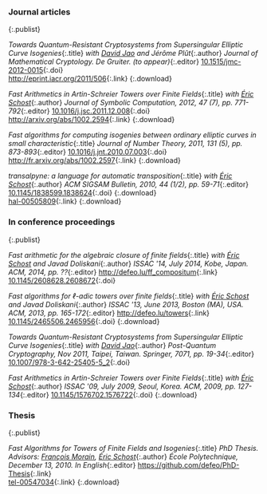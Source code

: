 ### Journal articles
{:.publist}

_Towards Quantum-Resistant Cryptosystems from Supersingular Elliptic Curve Isogenies_{:.title}
_with [David Jao][djao] and Jérôme Plût_{:.author}
_Journal of Mathematical Cryptology. De Gruiter. (to appear)_{:.editor}
[10.1515/jmc-2012-0015](http://dx.doi.org/10.1515/jmc-2012-0015){:.doi}<br>
<http://eprint.iacr.org/2011/506>{:.link}
[ ](http://eprint.iacr.org/2011/506.pdf){:.download}

_Fast Arithmetics in Artin-Schreier Towers over Finite Fields_{:.title}
_with [Éric Schost][eschost]_{:.author}
_Journal of Symbolic Computation, 2012, 47 (7), pp. 771-792_{:.editor}
[10.1016/j.jsc.2011.12.008](http://dx.doi.org/10.1016/j.jsc.2011.12.008){:.doi}<br>
<http://arxiv.org/abs/1002.2594>{:.link}
[ ](http://arxiv.org/pdf/1002.2594v1){:.download}

_Fast algorithms for computing isogenies between ordinary elliptic curves in small characteristic_{:.title}
_Journal of Number Theory, 2011, 131 (5), pp. 873-893_{:.editor}
[10.1016/j.jnt.2010.07.003](http://dx.doi.org/10.1016/j.jnt.2010.07.003){:.doi}<br>
<http://fr.arxiv.org/abs/1002.2597>{:.link}
[ ](http://fr.arxiv.org/pdf/1002.2597v1){:.download}

_transalpyne: a language for automatic transposition_{:.title}
_with [Éric Schost][eschost]_{:.author}
_ACM SIGSAM Bulletin, 2010, 44 (1/2), pp. 59-71_{:.editor}
[10.1145/1838599.1838624](http://dx.doi.org/10.1145/1838599.1838624){:.doi}
[ ](http://dl.acm.org/authorize?373407){:.download}<br>
[hal-00505809](http://hal.inria.fr/index.php?action_todo=search&view_this_doc=hal-00505809){:.link}
[ ](http://hal.archives-ouvertes.fr/docs/00/50/58/09/PDF/Calculemus.pdf){:.download}

### In conference proceedings
{:.publist}

_Fast arithmetic for the algebraic closure of finite fields_{:.title}
_with [Éric Schost][eschost] and Javad Doliskani_{:.author}
_ISSAC '14, July 2014, Kobe, Japan. ACM, 2014, pp. ??_{:.editor}
<http://defeo.lu/ff_compositum>{:.link}<br>
[10.1145/2608628.2608672](http://dx.doi.org/10.1145/2608628.2608672){:.doi}

_Fast algorithms for ℓ-adic towers over finite fields_{:.title}
_with [Éric Schost][eschost] and Javad Doliskani_{:.author}
_ISSAC '13, June 2013, Boston (MA), USA. ACM, 2013, pp. 165-172_{:.editor}
<http://defeo.lu/towers>{:.link}<br>
[10.1145/2465506.2465956](http://dx.doi.org/10.1145/2465506.2465956){:.doi}
[ ](http://dl.acm.org/authorize?6823128){:.download}


_Towards Quantum-Resistant Cryptosystems from Supersingular Elliptic Curve Isogenies_{:.title}
_with [David Jao][djao]_{:.author}
_Post-Quantum Cryptography, Nov 2011, Taipei, Taiwan. Springer, 7071, pp. 19-34_{:.editor}
[10.1007/978-3-642-25405-5\_2](http://dx.doi.org/10.1007/978-3-642-25405-5_2){:.doi}

_Fast Arithmetics in Artin-Schreier Towers over Finite Fields_{:.title}
_with [Éric Schost][eschost]_{:.author}
_ISSAC '09, July 2009, Seoul, Korea. ACM, 2009, pp. 127-134_{:.editor}
[10.1145/1576702.1576722](http://dx.doi.org/10.1145/1576702.1576722){:.doi}
[ ](http://dl.acm.org/authorize?117912){:.download}

### Thesis
{:.publist}

_Fast Algorithms for Towers of Finite Fields and Isogenies_{:.title}
_PhD Thesis. Advisors: [François Morain][fm], [Éric Schost][eschost]_{:.author}
_École Polytechnique, December 13, 2010. In English_{:.editor}
<https://github.com/defeo/PhD-Thesis>{:.link}<br>
[tel-00547034](http://hal.inria.fr/index.php?action_todo=search&view_this_doc=tel-00547034&version=3){:.link}
[ ](http://tel.archives-ouvertes.fr/docs/00/58/10/03/PDF/these.pdf){:.download}



[djao]: http://djao.math.uwaterloo.ca/
[eschost]: http://www.csd.uwo.ca/~eshcost
[fm]: http://www.lix.polytechnique.fr/~morain/
